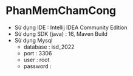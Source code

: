 # PhanMemChamCong
- Sử dụng IDE : Intellij IDEA Community Edition
- Sử dụng SDK (java) : 16, Maven Build
- Sử dụng Mysql
  - database : isd_2022
  - port : 3306
  - user : root
  - password : 
